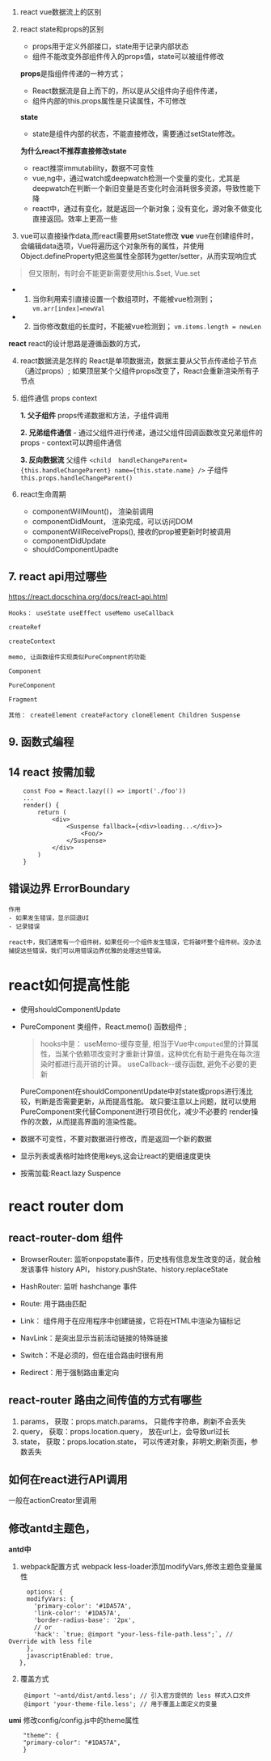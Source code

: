 
1. react vue数据流上的区别

2. react state和props的区别
    - props用于定义外部接口，state用于记录内部状态
    - 组件不能改变外部组件传入的props值，state可以被组件修改

    **props**是指组件传递的一种方式；
    - React数据流是自上而下的，所以是从父组件向子组件传递，
    - 组件内部的this.props属性是只读属性，不可修改
    
    **state**
    - state是组件内部的状态，不能直接修改，需要通过setState修改。
  
    **为什么react不推荐直接修改state**
    - react推崇immutability，数据不可变性
    - vue,ng中，通过watch或deepwatch检测一个变量的变化，尤其是deepwatch在判断一个新旧变量是否变化时会消耗很多资源，导致性能下降
    - react中，通过有变化，就是返回一个新对象；没有变化，源对象不做变化直接返回。效率上更高一些

3. vue可以直接操作data,而react需要用setState修改
  **vue**
  vue在创建组件时，会编辑data选项，Vue将遍历这个对象所有的属性，并使用Object.defineProperty把这些属性全部转为getter/setter，从而实现响应式

  > 但又限制，有时会不能更新需要使用this.$set, Vue.set
   - 1. 当你利用索引直接设置一个数组项时，不能被vue检测到；```vm.arr[index]=newVal```
   - 2. 当你修改数组的长度时，不能被vue检测到； ```vm.items.length = newLen```

  **react**
    react的设计思路是遵循函数的方式，

4. react数据流是怎样的
    React是单项数据流，数据主要从父节点传递给子节点（通过props）;
    如果顶层某个父组件props改变了，React会重新渲染所有子节点

5. 组件通信 props context

    **1. 父子组件**
        props传递数据和方法，子组件调用

    **2. 兄弟组件通信**
        - 通过父组件进行传递，通过父组件回调函数改变兄弟组件的props
        - context可以跨组件通信

    **3. 反向数据流**
        父组件
        ```
        <child 
            handleChangeParent={this.handleChangeParent} name={this.state.name} />
        ```
        子组件
        ```
        this.props.handleChangeParent()
        ```
6. react生命周期
    - componentWillMount()， 渲染前调用
    - componentDidMount， 渲染完成，可以访问DOM
    - componentWillReceiveProps(), 接收的prop被更新时时被调用
    - componentDidUpdate
    - shouldComponentUpadte
## 7. react api用过哪些
   https://react.docschina.org/docs/react-api.html
   
    Hooks： useState useEffect useMemo useCallback
   
    createRef
   
    createContext
   
    memo, 让函数组件实现类似PureCompnent的功能
   
    Component
   
    PureComponent
   
    Fragment

    其他： createElement createFactory cloneElement Children Suspense 

## 9. 函数式编程



## 14 react 按需加载

```
    const Foo = React.lazy(() => import('./foo'))
    ...
    render() {
        return (
            <div>
                <Suspense fallback={<div>loading...</div>}>
                    <Foo/>
                </Suspense>
            </div>
        )
    }
```








## 错误边界 ErrorBoundary
    作用
    - 如果发生错误，显示回退UI
    - 记录错误

    react中，我们通常有一个组件树，如果任何一个组件发生错误，它将破坏整个组件树。没办法捕捉这些错误，我们可以用错误边界优雅的处理这些错误。

# react如何提高性能
  - 使用shouldComponentUpdate
  - PureComponent 类组件，React.memo() 函数组件 ; 
    > hooks中是：
        useMemo-缓存变量, 相当于Vue中```computed```里的计算属性，当某个依赖项改变时才重新计算值，这种优化有助于避免在每次渲染时都进行高开销的计算。
        useCallback--缓存函数, 避免不必要的更新

    PureComponent在shouldComponentUpdate中对state或props进行浅比较，判断是否需要更新，从而提高性能。
    故只要注意以上问题，就可以使用PureComponent来代替Component进行项目优化，减少不必要的 render操作的次数，从而提高界面的渲染性能。

  - 数据不可变性，不要对数据进行修改，而是返回一个新的数据
  - 显示列表或表格时始终使用keys,这会让react的更细速度更快
  - 按需加载:React.lazy Suspence


# react router dom

## react-router-dom 组件
- BrowserRouter: 监听onpopstate事件，历史栈有信息发生改变的话，就会触发该事件
     history API， 
     history.pushState、history.replaceState

- HashRouter: 监听 hashchange 事件

- Route: 用于路由匹配
- Link： 组件用于在应用程序中创建链接，它将在HTML中渲染为锚标记
- NavLink：是突出显示当前活动链接的特殊链接
- Switch：不是必须的，但在组合路由时很有用
- Redirect：用于强制路由重定向


## react-router 路由之间传值的方式有哪些
1. params， 获取：props.match.params， 只能传字符串，刷新不会丢失
2. query， 获取：props.location.query， 放在url上，会导致url过长
3. state， 获取：props.location.state， 可以传递对象，非明文;刷新页面，参数丢失

## 如何在react进行API调用
一般在actionCreator里调用


## 修改antd主题色，
**antd中**
1. webpack配置方式
webpack less-loader添加modifyVars,修改主题色变量属性
```
     options: {
     modifyVars: {
       'primary-color': '#1DA57A',
       'link-color': '#1DA57A',
       'border-radius-base': '2px',
       // or
       'hack': `true; @import "your-less-file-path.less";`, // Override with less file
     },
     javascriptEnabled: true,
   },
```

2. 覆盖方式
   ```
    @import '~antd/dist/antd.less'; // 引入官方提供的 less 样式入口文件
    @import 'your-theme-file.less'; // 用于覆盖上面定义的变量
   ```

**umi**
修改config/config.js中的theme属性
```
    "theme": {
    "primary-color": "#1DA57A",
    }
```